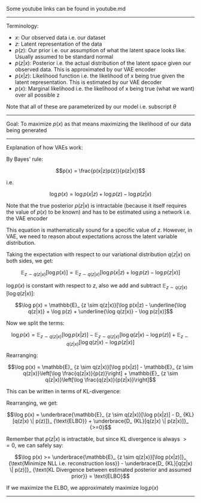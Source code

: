 Some youtube links can be found in youtube.md

---

Terminology:
- $x$: Our observed data i.e. our dataset
- $z$: Latent representation of the data
- $p(z)$: Our prior i.e. our assumption of what the latent space looks like. Usually assumed to be standard normal
- $p(z|x)$: Posterior i.e. the actual distribution of the latent space given our observed data. This is approximated by our VAE encoder
- $p(x|z)$: Likelihood function i.e. the likelihood of x being true given the latent representation. This is estimated by our VAE decoder
- $p(x)$: Marginal likelihood i.e. the likelihood of x being true (what we want) over all possible z

Note that all of these are parameterized by our model i.e. subscript $\theta$

---

Goal:
To maximize $p(x)$ as that means maximizing the likelihood of our data being generated

---

Explanation of how VAEs work:

By Bayes' rule:

$$p(x) = \frac{p(x|z)p(z)}{p(z|x)}$$

i.e.

$$\log p(x) = \log p(x|z) + \log p(z) - \log p(z|x)$$

Note that the true posterior $p(z|x)$ is intractable (because it itself requires the value of $p(x)$ to be known) and has to be estimated using a network i.e. the VAE encoder

This equation is mathematically sound for a specific value of $z$. However, in VAE, we need to reason about expectations across the latent variable distribution.

Taking the expectation with respect to our variational distribution $q(z|x)$ on both sides, we get:

<!-- Spaces have been added after the underscores because otherwise GitHub preview assumes I am using italics -->
$$\mathbb{E}_ {z \sim q(z|x)}[\log p(x)] = \mathbb{E}_ {z \sim q(z|x)}[\log p(x|z) + \log p(z) - \log p(z|x)]$$

$\log p(x)$ is constant with respect to $z$, also we add and subtract $\mathbb{E}_ {z \sim q(z|x)}[\log q(z|x)]$:

$$\log p(x) = \mathbb{E}_ {z \sim q(z|x)}[\log p(x|z) - \underline{\log q(z|x)} + \log p(z) + \underline{\log q(z|x)} - \log p(z|x)]$$

Now we split the terms:

$$\log p(x) = \mathbb{E}_ {z \sim q(z|x)}[\log p(x|z)] - \mathbb{E}_ {z \sim q(z|x)}[\log q(z|x) - \log p(z)] + \mathbb{E}_ {z \sim q(z|x)}[\log q(z|x) - \log p(z|x)]$$

Rearranging:

$$\log p(x) = \mathbb{E}_ {z \sim q(z|x)}[\log p(x|z)] - \mathbb{E}_ {z \sim q(z|x)}\left[\log \frac{q(z|x)}{p(z)}\right] + \mathbb{E}_ {z \sim q(z|x)}\left[\log \frac{q(z|x)}{p(z|x)}\right]$$

This can be written in terms of KL-divergence:

Rearranging, we get:

$$\log p(x) = \underbrace{\mathbb{E}_ {z \sim q(z|x)}[\log p(x|z)] - D_ {KL}[q(z|x) \| p(z)]}_ {\text{ELBO}} + \underbrace{D_ {KL}[q(z|x) \| p(z|x)]}_ {>=0}$$

Remember that $p(z|x)$ is intractable, but since KL divergence is always $>=0$, we can safely say:

$$\log p(x) >= \underbrace{\mathbb{E}_ {z \sim q(z|x)}[\log p(x|z)]}_ {\text{Minimize NLL i.e. reconstruction loss}} - \underbrace{D_ {KL}[q(z|x) \| p(z)]}_ {\text{KL Divergence between estimated posterior and assumed prior}} = \text{ELBO}$$


If we maximize the ELBO, we approximately maximize $\log p(x)$

---